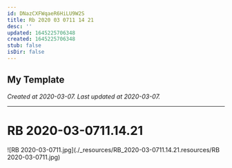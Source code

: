 ```yaml
---
id: DNazCXFWqaeR6HiLU9W2S
title: Rb 2020 03 0711 14 21
desc: ''
updated: 1645225706348
created: 1645225706348
stub: false
isDir: false
---
```

My Template
---

_Created at 2020-03-07._
_Last updated at 2020-03-07._




---

# RB 2020-03-0711.14.21


![RB 2020-03-0711.jpg](./_resources/RB_2020-03-0711.14.21.resources/RB 2020-03-0711.jpg)

